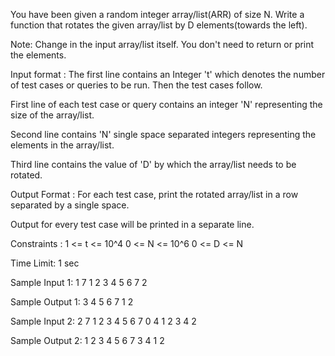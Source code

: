 You have been given a random integer array/list(ARR) of size N. Write a function that rotates the given array/list by D elements(towards the left).

Note:
Change in the input array/list itself. You don't need to return or print the elements.

Input format :
The first line contains an Integer 't' which denotes the number of test cases or queries to be run. Then the test cases follow.

First line of each test case or query contains an integer 'N' representing the size of the array/list.

Second line contains 'N' single space separated integers representing the elements in the array/list.

Third line contains the value of 'D' by which the array/list needs to be rotated.

Output Format :
For each test case, print the rotated array/list in a row separated by a single space.

Output for every test case will be printed in a separate line.

Constraints :
1 <= t <= 10^4
0 <= N <= 10^6
0 <= D <= N

Time Limit: 1 sec

Sample Input 1:
1
7
1 2 3 4 5 6 7
2

Sample Output 1:
3 4 5 6 7 1 2

Sample Input 2:
2
7
1 2 3 4 5 6 7
0
4
1 2 3 4
2

Sample Output 2:
1 2 3 4 5 6 7
3 4 1 2
